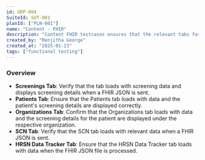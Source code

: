 ```yaml
---
id: GRP-004
SuiteId: SUT-001
planId: ["PLN-001"]
name: "Content - FHIR"
description: "Content FHIR testcases ensures that the relevant tabs for screenings, patients, organizations, and data tracking load accurately with data when a FHIR JSON file is sent to the /Bundle endpoint."
created_by: "Renjitha George"
created_at: "2025-01-23"
tags: ["functional testing"]
---
```


### Overview

- **Screenings Tab**: Verify that the tab loads with screening data and displays
  screening details when a FHIR JSON is sent.
- **Patients Tab**: Ensure that the Patients tab loads with data and the
  patient's screening details are displayed correctly.
- **Organizations Tab**: Confirm that the Organizations tab loads with data and
  the screening details for the patient are displayed under the respective
  organization.
- **SCN Tab**: Verify that the SCN tab loads with relevant data when a FHIR JSON
  is sent.
- **HRSN Data Tracker Tab**: Ensure that the HRSN Data Tracker tab loads with
  data when the FHIR JSON file is processed.

